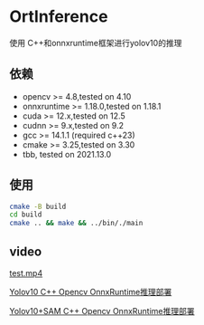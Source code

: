 # OrtInference
使用 C++和onnxruntime框架进行yolov10的推理 

## 依赖
+ opencv >= 4.8,tested on 4.10
+ onnxruntime >= 1.18.0,tested on 1.18.1
+ cuda >= 12.x,tested on 12.5
+ cudnn >= 9.x,tested on 9.2
+ gcc >= 14.1.1 (required c++23)
+ cmake >= 3.25,tested on 3.30
+ tbb, tested on 2021.13.0
## 使用

```sh
cmake -B build
cd build
cmake .. && make && ../bin/./main

```


## video

[test.mp4](https://www.acfun.cn/v/ac45502468)

[Yolov10 C++ Opencv OnnxRuntime推理部署](https://www.acfun.cn/v/ac45473033?shareUid=31449214)

[Yolov10+SAM C++ Opencv OnnxRuntime推理部署](https://www.acfun.cn/v/ac45487564?shareUid=31449214)
